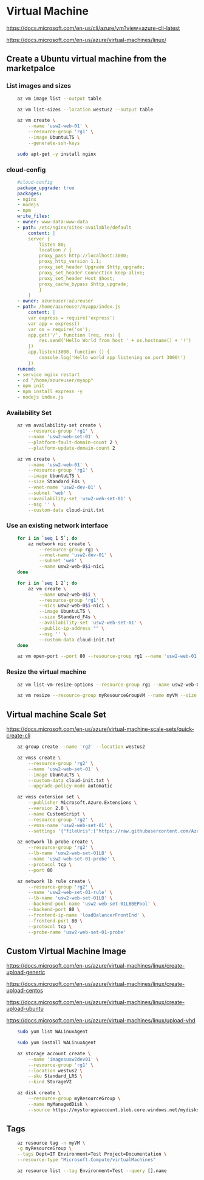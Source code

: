 # Virtual Machine

https://docs.microsoft.com/en-us/cli/azure/vm?view=azure-cli-latest

https://docs.microsoft.com/en-us/azure/virtual-machines/linux/

## Create a Ubuntu virtual machine from the marketpalce

### List images and sizes

```bash
    az vm image list --output table

    az vm list-sizes --location westus2 --output table
```

```bash
    az vm create \
        --name 'usw2-web-01' \
        --resource-group 'rg1' \
        --image UbuntuLTS \
        --generate-ssh-keys
```

```bash
    sudo apt-get -y install nginx
```

### cloud-config

```yaml
    #cloud-config
    package_upgrade: true
    packages:
    - nginx
    - nodejs
    - npm
    write_files:
    - owner: www-data:www-data
    - path: /etc/nginx/sites-available/default
        content: |
        server {
            listen 80;
            location / {
            proxy_pass http://localhost:3000;
            proxy_http_version 1.1;
            proxy_set_header Upgrade $http_upgrade;
            proxy_set_header Connection keep-alive;
            proxy_set_header Host $host;
            proxy_cache_bypass $http_upgrade;
            }
        }
    - owner: azureuser:azureuser
    - path: /home/azureuser/myapp/index.js
        content: |
        var express = require('express')
        var app = express()
        var os = require('os');
        app.get('/', function (req, res) {
            res.send('Hello World from host ' + os.hostname() + '!')
        })
        app.listen(3000, function () {
            console.log('Hello world app listening on port 3000!')
        })
    runcmd:
    - service nginx restart
    - cd "/home/azureuser/myapp"
    - npm init
    - npm install express -y
    - nodejs index.js
```

### Availability Set

```bash
    az vm availability-set create \
        --resource-group 'rg1' \
        --name 'usw2-web-set-01' \
        --platform-fault-domain-count 2 \
        --platform-update-domain-count 2
```

```bash
    az vm create \
        --name 'usw2-web-01' \
        --resource-group 'rg1' \
        --image UbuntuLTS \
        --size Standard_F4s \
        --vnet-name 'usw2-dev-01' \
        --subnet 'web' \
        --availability-set 'usw2-web-set-01' \
        --nsg '' \
        --custom-data cloud-init.txt
```

### Use an existing network interface

```bash
    for i in `seq 1 5`; do
        az network nic create \
            --resource-group rg1 \
            --vnet-name 'usw2-dev-01' \
            --subnet 'web' \
            --name usw2-web-0$i-nic1
    done
```

```bash
    for i in `seq 1 2`; do
        az vm create \
            --name usw2-web-0$i \
            --resource-group 'rg1' \
            --nics usw2-web-0$i-nic1 \
            --image UbuntuLTS \
            --size Standard_F4s \
            --availability-set 'usw2-web-set-01' \
            --public-ip-address "" \
            --nsg '' \
            --custom-data cloud-init.txt
    done
```

```bash
    az vm open-port --port 80 --resource-group rg1 --name 'usw2-web-01'
```

### Resize the virtual machine

```bash
    az vm list-vm-resize-options --resource-group rg1 --name usw2-web-01 --query [].name
```

```bash
    az vm resize --resource-group myResourceGroupVM --name myVM --size Standard_DS4_v2
```

## Virtual machine Scale Set

https://docs.microsoft.com/en-us/azure/virtual-machine-scale-sets/quick-create-cli

```bash
    az group create --name 'rg2' --location westus2

    az vmss create \
        --resource-group 'rg2' \
        --name 'usw2-web-set-01' \
        --image UbuntuLTS \
        --custom-data cloud-init.txt \
        --upgrade-policy-mode automatic

    az vmss extension set \
        --publisher Microsoft.Azure.Extensions \
        --version 2.0 \
        --name CustomScript \
        --resource-group 'rg2' \
        --vmss-name 'usw2-web-set-01' \
        --settings '{"fileUris":["https://raw.githubusercontent.com/Azure-Samples/compute-automation-configurations/master/automate_nginx.sh"],"commandToExecute":"./automate_nginx.sh"}'

    az network lb probe create \
        --resource-group 'rg2' \
        --lb-name 'usw2-web-set-01LB' \
        --name 'usw2-web-set-01-probe' \
        --protocol tcp \
        --port 80

    az network lb rule create \
        --resource-group 'rg2' \
        --name 'usw2-web-set-01-rule' \
        --lb-name 'usw2-web-set-01LB' \
        --backend-pool-name 'usw2-web-set-01LBBEPool' \
        --backend-port 80 \
        --frontend-ip-name 'loadBalancerFrontEnd' \
        --frontend-port 80 \
        --protocol tcp \
        --probe-name 'usw2-web-set-01-probe'
```

## Custom Virtual Machine Image

https://docs.microsoft.com/en-us/azure/virtual-machines/linux/create-upload-generic

https://docs.microsoft.com/en-us/azure/virtual-machines/linux/create-upload-centos

https://docs.microsoft.com/en-us/azure/virtual-machines/linux/create-upload-ubuntu

https://docs.microsoft.com/en-us/azure/virtual-machines/linux/upload-vhd

```bash
    sudo yum list WALinuxAgent

    sudo yum install WALinuxAgent
```

```bash
    az storage account create \
        --name 'imagesusw2dev01' \
        --resource-group 'rg1' \
        --location westus2 \
        --sku Standard_LRS \
        --kind StorageV2
```

```bash
    az disk create \
        --resource-group myResourceGroup \
        --name myManagedDisk \
        --source https://mystorageaccount.blob.core.windows.net/mydisks/myDisk.vhd
```

## Tags

```bash
    az resource tag -n myVM \
    -g myResourceGroup \
    --tags Dept=IT Environment=Test Project=Documentation \
    --resource-type "Microsoft.Compute/virtualMachines"

    az resource list --tag Environment=Test --query [].name
```